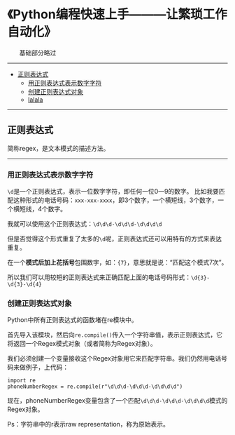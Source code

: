 # 《Python编程快速上手———让繁琐工作自动化》
        基础部分略过

---
- [正则表达式](#正则表达式)
  - [用正则表达式表示数字字符](#用正则表达式表示数字字符)
  - [创建正则表达式对象](#创建正则表达式对象)
  - [lalala]()


---

<a id = "正则表达式"></a>
## 正则表达式

简称regex，是文本模式的描述方法。

---
<a id = 用正则表达式表示数字字符></a>
### 用正则表达式表示数字字符

`\d`是一个正则表达式，表示一位数字字符，即任何一位0—9的数字。
比如我要匹配这种形式的电话号码：`xxx-xxx-xxxx`，即3个数字，一个横短线，3个数字，一个横短线，4个数字。

我就可以使用这个正则表达式：`\d\d\d-\d\d\d-\d\d\d\d`

但是否觉得这个形式重复了太多的`\d`呢，正则表达式还可以用特有的方式来表达重复。

在一个**模式后加上花括号**包围数字，如：`{7}`，意思就是说：“匹配这个模式7次”。

所以我们可以用较短的正则表达式来正确匹配上面的电话号码形式：`\d{3}-\d{3}-\d{4}`


<a id = "创建正则表达式对象"></a>
### 创建正则表达式对象

Python中所有正则表达式的函数堵在re模块中。

首先导入该模块，然后向`re.compile()`传入一个字符串值，表示正则表达式，它将返回一个Regex模式对象（或者简称为Regex对象）。

我们必须创建一个变量接收这个Regex对象用它来匹配字符串。我们仍然用电话号码来做例子，上代码：
```
import re
phoneNumberRegex = re.compile(r"\d\d\d-\d\d\d-\d\d\d\d")
```

现在，phoneNumberRegex变量包含了一个匹配`\d\d\d-\d\d\d-\d\d\d\d`模式的Regex对象。

Ps：字符串中的r表示raw representation，称为原始表示。



